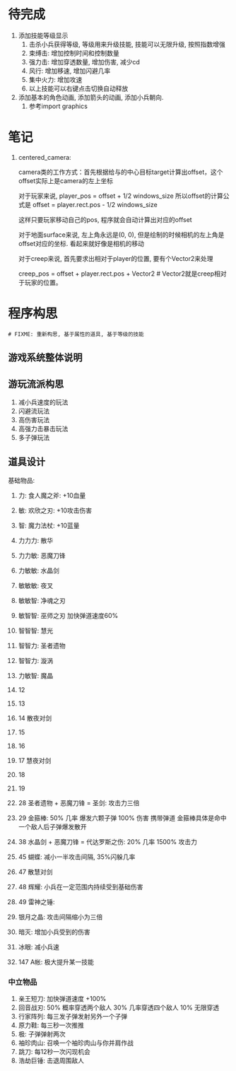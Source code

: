 # 待完成
1. 添加技能等级显示
	1. 击杀小兵获得等级, 等级用来升级技能, 技能可以无限升级, 按照指数增强
	2. 束缚击: 增加控制时间和控制数量
	3. 强力击: 增加穿透数量, 增加伤害, 减少cd
	4. 风行: 增加移速, 增加闪避几率
	5. 集中火力: 增加攻速
	6. 以上技能可以右键点击切换自动释放
2. 添加基本的角色动画, 添加箭头的动画, 添加小兵朝向. 
   1. 参考import graphics


#  笔记
1. centered_camera: 
	
	camera类的工作方式：首先根据给与的中心目标target计算出offset，这个offset实际上是camera的左上坐标

	对于玩家来说, player_pos = offset + 1/2 windows_size
		所以offset的计算公式是
		offset = player.rect.pos - 1/2 windows_size
	
	这样只要玩家移动自己的pos, 程序就会自动计算出对应的offset

	对于地面surface来说, 左上角永远是(0, 0), 但是绘制的时候相机的左上角是offset对应的坐标. 看起来就好像是相机的移动

	对于creep来说, 首先要求出相对于player的位置, 要有个Vector2来处理
	
	creep_pos = offset + player.rect.pos + Vector2 # Vector2就是creep相对于玩家的位置。



# 程序构思 
	# FIXME: 重新构思, 基于属性的道具, 基于等级的技能

## 游戏系统整体说明


## 游玩流派构思
1. 减小兵速度的玩法
2. 闪避流玩法
3. 高伤害玩法
4. 高强力击暴击玩法
5. 多子弹玩法

## 道具设计

基础物品: 
1. 力: 食人魔之斧: +10血量
2. 敏: 欢欣之刃: +10攻击伤害
3. 智: 魔力法杖: +10蓝量

1. 力力力: 散华
2. 力力敏: 恶魔刀锋
3. 力敏敏: 水晶剑
4. 敏敏敏: 夜叉
5. 敏敏智: 净魂之刃
6. 敏智智: 巫师之刃 加快弹道速度60%
7. 智智智: 慧光
8. 智智力: 圣者遗物
9. 智智力: 漩涡
10. 力敏智: 魔晶


1. 12 
2. 13 
3. 14 散夜对剑
4. 15 
5. 16 
6. 17 慧夜对剑
7. 18 
8. 19 
9. 28 圣者遗物 + 恶魔刀锋 = 圣剑: 攻击力三倍
10. 29 金箍棒: 50% 几率 爆发六颗子弹 100% 伤害 携带弹道 金箍棒具体是命中一个敌人后子弹爆发散开
11. 38 水晶剑 + 恶魔刀锋 = 代达罗斯之伤: 20% 几率 1500% 攻击力 
12. 45 蝴蝶: 减小一半攻击间隔, 35%闪躲几率
13. 47 散慧对剑
14. 48 辉耀: 小兵在一定范围内持续受到基础伤害
15. 49 雷神之锤: 
16. 银月之晶: 攻击间隔缩小为三倍
17. 暗灭: 增加小兵受到的伤害
18. 冰眼: 减小兵速
19. 147 A帐: 极大提升某一技能



### 中立物品
1. 亲王短刀: 加快弹道速度 +100%
2. 回音战刃: 50% 概率穿透两个敌人 30% 几率穿透四个敌人 10% 无限穿透
3. 行家阵列: 每三发子弹发射另外一个子弹
4. 原力鞋: 每三秒一次推推
5. 极: 子弹弹射两次
6. 袖珍肉山: 召唤一个袖珍肉山与你并肩作战
7. 跳刀: 每12秒一次闪现机会
8. 浩劫巨锤: 击退周围敌人


